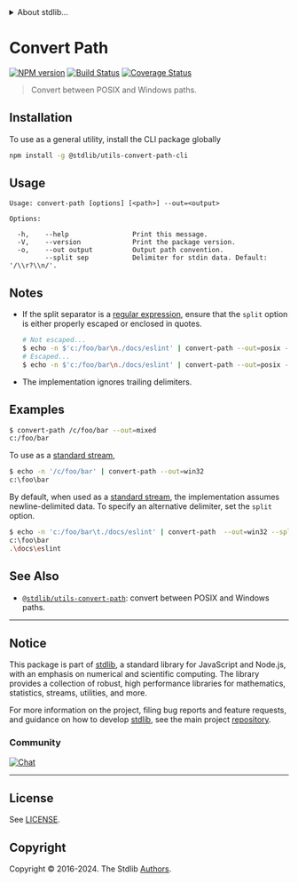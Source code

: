 <!--

@license Apache-2.0

Copyright (c) 2018 The Stdlib Authors.

Licensed under the Apache License, Version 2.0 (the "License");
you may not use this file except in compliance with the License.
You may obtain a copy of the License at

   http://www.apache.org/licenses/LICENSE-2.0

Unless required by applicable law or agreed to in writing, software
distributed under the License is distributed on an "AS IS" BASIS,
WITHOUT WARRANTIES OR CONDITIONS OF ANY KIND, either express or implied.
See the License for the specific language governing permissions and
limitations under the License.

-->


<details>
  <summary>
    About stdlib...
  </summary>
  <p>We believe in a future in which the web is a preferred environment for numerical computation. To help realize this future, we've built stdlib. stdlib is a standard library, with an emphasis on numerical and scientific computation, written in JavaScript (and C) for execution in browsers and in Node.js.</p>
  <p>The library is fully decomposable, being architected in such a way that you can swap out and mix and match APIs and functionality to cater to your exact preferences and use cases.</p>
  <p>When you use stdlib, you can be absolutely certain that you are using the most thorough, rigorous, well-written, studied, documented, tested, measured, and high-quality code out there.</p>
  <p>To join us in bringing numerical computing to the web, get started by checking us out on <a href="https://github.com/stdlib-js/stdlib">GitHub</a>, and please consider <a href="https://opencollective.com/stdlib">financially supporting stdlib</a>. We greatly appreciate your continued support!</p>
</details>

# Convert Path

[![NPM version][npm-image]][npm-url] [![Build Status][test-image]][test-url] [![Coverage Status][coverage-image]][coverage-url] <!-- [![dependencies][dependencies-image]][dependencies-url] -->

> Convert between POSIX and Windows paths.

<!-- Section to include introductory text. Make sure to keep an empty line after the intro `section` element and another before the `/section` close. -->

<section class="intro">

</section>

<!-- /.intro -->

<!-- Package usage documentation. -->





<!-- Package usage notes. Make sure to keep an empty line after the `section` element and another before the `/section` close. -->



<!-- Package usage examples. -->



<!-- Section for describing a command-line interface. -->



<section class="cli">



<section class="installation">

## Installation

To use as a general utility, install the CLI package globally

```bash
npm install -g @stdlib/utils-convert-path-cli
```

</section>
<!-- CLI usage documentation. -->


<section class="usage">

## Usage

```text
Usage: convert-path [options] [<path>] --out=<output>

Options:

  -h,    --help                Print this message.
  -V,    --version             Print the package version.
  -o,    --out output          Output path convention.
         --split sep           Delimiter for stdin data. Default: '/\\r?\\n/'.
```

</section>

<!-- /.usage -->

<!-- CLI usage notes. Make sure to keep an empty line after the `section` element and another before the `/section` close. -->

<section class="notes">

## Notes

-   If the split separator is a [regular expression][mdn-regexp], ensure that the `split` option is either properly escaped or enclosed in quotes.

    ```bash
    # Not escaped...
    $ echo -n $'c:/foo/bar\n./docs/eslint' | convert-path --out=posix --split /\r?\n/
    # Escaped...
    $ echo -n $'c:/foo/bar\n./docs/eslint' | convert-path --out=posix --split /\\r?\\n/
    ```

-   The implementation ignores trailing delimiters.

</section>

<!-- /.notes -->

<!-- CLI usage examples. -->

<section class="examples">

## Examples

```bash
$ convert-path /c/foo/bar --out=mixed
c:/foo/bar
```

To use as a [standard stream][standard-streams],

```bash
$ echo -n '/c/foo/bar' | convert-path --out=win32
c:\foo\bar
```

By default, when used as a [standard stream][standard-streams], the implementation assumes newline-delimited data. To specify an alternative delimiter, set the `split` option.

```bash
$ echo -n 'c:/foo/bar\t./docs/eslint' | convert-path  --out=win32 --split '\t'
c:\foo\bar
.\docs\eslint
```

</section>

<!-- /.examples -->

</section>

<!-- /.cli -->

<!-- Section to include cited references. If references are included, add a horizontal rule *before* the section. Make sure to keep an empty line after the `section` element and another before the `/section` close. -->

<section class="references">

</section>

<!-- /.references -->

<!-- Section for related `stdlib` packages. Do not manually edit this section, as it is automatically populated. -->

<section class="related">

## See Also

-   <span class="package-name">[`@stdlib/utils-convert-path`][@stdlib/utils-convert-path]</span><span class="delimiter">: </span><span class="description">convert between POSIX and Windows paths.</span>


</section>

<!-- /.related -->

<!-- Section for all links. Make sure to keep an empty line after the `section` element and another before the `/section` close. -->


<section class="main-repo" >

* * *

## Notice

This package is part of [stdlib][stdlib], a standard library for JavaScript and Node.js, with an emphasis on numerical and scientific computing. The library provides a collection of robust, high performance libraries for mathematics, statistics, streams, utilities, and more.

For more information on the project, filing bug reports and feature requests, and guidance on how to develop [stdlib][stdlib], see the main project [repository][stdlib].

### Community

[![Chat][chat-image]][chat-url]

---

## License

See [LICENSE][stdlib-license].


## Copyright

Copyright &copy; 2016-2024. The Stdlib [Authors][stdlib-authors].

</section>

<!-- /.stdlib -->

<!-- Section for all links. Make sure to keep an empty line after the `section` element and another before the `/section` close. -->

<section class="links">

[npm-image]: http://img.shields.io/npm/v/@stdlib/utils-convert-path-cli.svg
[npm-url]: https://npmjs.org/package/@stdlib/utils-convert-path-cli

[test-image]: https://github.com/stdlib-js/utils-convert-path@v0.2.1/actions/workflows/test.yml/badge.svg?branch=v0.2.1
[test-url]: https://github.com/stdlib-js/utils-convert-path@v0.2.1/actions/workflows/test.yml?query=branch:v0.2.1

[coverage-image]: https://img.shields.io/codecov/c/github/stdlib-js/utils-convert-path@v0.2.1/main.svg
[coverage-url]: https://codecov.io/github/stdlib-js/utils-convert-path@v0.2.1?branch=main

<!--

[dependencies-image]: https://img.shields.io/david/stdlib-js/utils-convert-path@v0.2.1.svg
[dependencies-url]: https://david-dm.org/stdlib-js/utils-convert-path@v0.2.1/main

-->

[chat-image]: https://img.shields.io/gitter/room/stdlib-js/stdlib.svg
[chat-url]: https://app.gitter.im/#/room/#stdlib-js_stdlib:gitter.im

[stdlib]: https://github.com/stdlib-js/stdlib

[stdlib-authors]: https://github.com/stdlib-js/stdlib/graphs/contributors

[cli-section]: https://github.com/stdlib-js/utils-convert-path@v0.2.1#cli
[cli-url]: https://github.com/stdlib-js/utils-convert-path@v0.2.1/tree/cli
[@stdlib/utils-convert-path]: https://github.com/stdlib-js/utils-convert-path@v0.2.1/tree/main

[umd]: https://github.com/umdjs/umd
[es-module]: https://developer.mozilla.org/en-US/docs/Web/JavaScript/Guide/Modules

[deno-url]: https://github.com/stdlib-js/utils-convert-path@v0.2.1/tree/deno
[deno-readme]: https://github.com/stdlib-js/utils-convert-path@v0.2.1/blob/deno/README.md
[umd-url]: https://github.com/stdlib-js/utils-convert-path@v0.2.1/tree/umd
[umd-readme]: https://github.com/stdlib-js/utils-convert-path@v0.2.1/blob/umd/README.md
[esm-url]: https://github.com/stdlib-js/utils-convert-path@v0.2.1/tree/esm
[esm-readme]: https://github.com/stdlib-js/utils-convert-path@v0.2.1/blob/esm/README.md
[branches-url]: https://github.com/stdlib-js/utils-convert-path@v0.2.1/blob/main/branches.md

[stdlib-license]: https://raw.githubusercontent.com/stdlib-js/utils-convert-path@v0.2.1/main/LICENSE

[extended-length-path]: https://msdn.microsoft.com/en-us/library/windows/desktop/aa365247(v=vs.85).aspx

[standard-streams]: https://en.wikipedia.org/wiki/Standard_streams

[mdn-regexp]: https://developer.mozilla.org/en-US/docs/Web/JavaScript/Guide/Regular_Expressions

</section>

<!-- /.links -->
